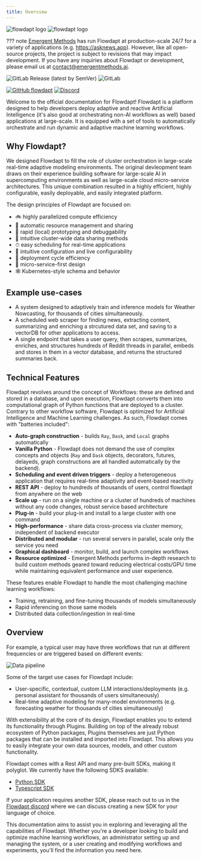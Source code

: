 ```yaml
---
title: Overview
---
```


![flowdapt logo](assets/logo_color-black_600dpi.png#only-light)
![flowdapt logo](assets/logo_color-white_600dpi.png#only-dark)

??? note
    [Emergent Methods](https://emergentmethods.ai) has run Flowdapt at production-scale 24/7 for a variety of applications (e.g. https://asknews.app). However, like all open-source projects, the project is subject to revisions that may impact development. If you have any inquiries about Flowdapt or development, please email us at <contact@emergentmethods.ai>. 

![GitLab Release (latest by SemVer)](https://img.shields.io/gitlab/v/release/emergentmethods/flowdapt?style=flat-square)
![GitLab](https://img.shields.io/gitlab/license/emergentmethods/flowdapt?style=flat-square)
<!-- ![PyPI - Python Version](https://img.shields.io/pypi/pyversions/flowdapt?style=flat-square) -->
[![GitHub flowdapt](https://shields.io/badge/GitHub-flowdapt-green?style=flat-square&logo=github)](https://github.com/emergentmethods/flowdapt)
[![Discord](https://dcbadge.limes.pink/api/server/P59QhpknEh)](https://discord.gg/P59QhpknEh)      


Welcome to the official documentation for Flowdapt! Flowdapt is a platform designed to help developers deploy adaptive and reactive Artificial Intelligence (it's also good at orchestrating non-AI workflows as well) based applications at large-scale. It is equipped with a set of tools to automatically orchestrate and run dynamic and adaptive machine learning workflows.

## Why Flowdapt?

We designed Flowdapt to fill the role of cluster orchestration in large-scale real-time adaptive modeling environments. The original devleopment team draws on their experience building software for large-scale AI in supercomputing environments as well as large-scale cloud micro-service architectures. This unique combination resulted in a highly efficient, highly configurable, easily deployable, and easily integrated platform.

The design principles of Flowdapt are focused on:

- 🚲 highly parallelized compute efficiency
- 🤖 automatic resource management and sharing
- 🐞 rapid (local) prototyping and debuggability
- 🔌 intuitive cluster-wide data sharing methods
- ⏱ easy scheduling for real-time applications
- 📝 intuitive configuration and live configurability
- 🚚 deployment cycle efficiency
- 🔬 micro-service-first design
- 🕸 Kubernetes-style schema and behavior

## Example use-cases
- A system designed to adaptively train and inference models for Weather Nowcasting, for thousands of cities simultaneously.
- A scheduled web scraper for finding news, extracting content, summarizing and enriching a strcutured data set, and saving to a vectorDB for other applications to access.
- A single endpoint that takes a user query, then scrapes, summarizes, enriches, and structures hundreds of Reddit threads in parallel, embeds and stores in them in a vector database, and returns the structured summaries back.


## Technical Features
Flowdapt revolves around the concept of Workflows: these are defined and stored in a database, and upon execution, Flowdapt converts them into computational graph of Python functions that are deployed to a cluster. Contrary to other workflow software, Flowdapt is optimized for Artificial Intelligence and Machine Learning challenges. As such, Flowdapt comes with "batteries included":

- **Auto-graph construction** - builds `Ray`, `Dask`, and `Local` graphs automatically
- **Vanilla Python** - Flowdapt does not demand the use of complex concepts and objects (`Ray` and `Dask` objects, decorators, futures, delayeds, graph constructions are all handled automatically by the backend).
- **Scheduling and event driven triggers** - deploy a heterogeneous application that requires real-time adaptivity and event-based reactivity
- **REST API** - deploy to hundreds of thousands of users, control flowdapt from anywhere on the web
- **Scale up** - run on a single machine or a cluster of hundreds of machines without any code changes, robust service based architecture
- **Plug-in** - build your plug-in and install to a large cluster with one command
- **High-performance** - share data cross-process via cluster memory, independent of backend executor
- **Distributed and modular** - run several servers in parallel, scale only the service you need
- **Graphical dashboard** - monitor, build, and launch complex workflows
- **Resource optimized** - Emergent Methods performs in-depth research to build custom methods geared toward reducing electrical costs/GPU time while maintaining equivalent performance and user experience.

These features enable Flowdapt to handle the most challenging machine learning workflows:

- Training, retraining, and fine-tuning thousands of models simultaneously
- Rapid inferencing on those same models
- Distributed data collection/ingestion in real-time

## Overview
For example, a typical user may have three workflows that run at different frequencies or are triggered based on different events:

![Data pipeline](assets/overview.png)

Some of the target use cases for Flowdapt include:

- User-specific, contextual, custom LLM interactions/deployments (e.g. personal assistant for thousands of users simultaneously)
- Real-time adaptive modeling for many-model environments (e.g. forecasting weather for thousands of cities simultaneously)

With extensibility at the core of its design, Flowdapt enables you to extend its functionality through Plugins. Building on top of the already robust ecosystem of Python packages, Plugins themselves are just Python packages that can be installed and imported into Flowdapt. This allows you to easily integrate your own data sources, models, and other custom functionality.

Flowdapt comes with a Rest API and many pre-built SDKs, making it polyglot. We currently have the following SDKS available:

- [Python SDK](https://gitlab.com/emergentmethods/flowdapt-python-sdk)
- [Typescript SDK](https://gitlab.com/emergentmethods/flowdapt-typescript-sdk)

If your application requires another SDK, please reach out to us in the [Flowdapt discord](https://discord.gg/P59QhpknEh) where we can discuss creating a new SDK for your language of choice. 

This documentation aims to assist you in exploring and leveraging all the capabilities of Flowdapt. Whether you're a developer looking to build and optimize machine learning workflows, an administrator setting up and managing the system, or a user creating and modifying workflows and experiments, you'll find the information you need here.